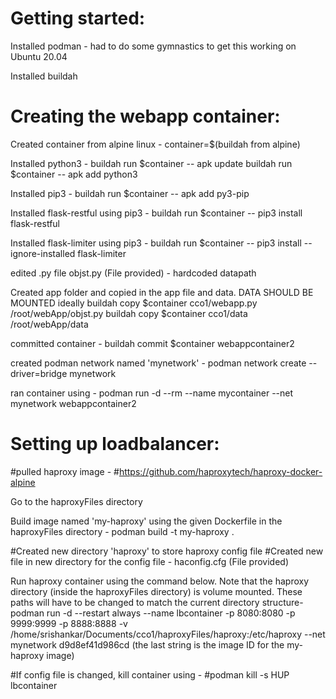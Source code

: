 Getting started:
================

Installed podman - 
had to do some gymnastics to get this working on Ubuntu 20.04

Installed buildah

Creating the webapp container:
==============================

Created container from alpine linux - container=$(buildah from alpine)

Installed python3 - 
buildah run $container -- apk update
buildah run $container -- apk add python3

Installed pip3 - 
buildah run $container -- apk add py3-pip

Installed flask-restful using pip3 -
buildah run $container -- pip3 install flask-restful

Installed flask-limiter using pip3 - 
buildah run $container -- pip3 install --ignore-installed flask-limiter

edited .py file objst.py (File provided) - hardcoded datapath

Created app folder and copied in the app file and data. DATA SHOULD BE MOUNTED ideally
buildah copy $container cco1/webapp.py /root/webApp/objst.py
buildah copy $container cco1/data /root/webApp/data

committed container - 
buildah commit $container webappcontainer2

created podman network named 'mynetwork' - 
podman network create --driver=bridge mynetwork

ran container using - 
podman run -d --rm --name mycontainer --net mynetwork webappcontainer2



Setting up loadbalancer:
========================

#pulled haproxy image - 
#https://github.com/haproxytech/haproxy-docker-alpine

Go to the haproxyFiles directory

Build image named 'my-haproxy' using the given Dockerfile in the haproxyFiles directory - 
podman build -t my-haproxy .

#Created new directory 'haproxy' to store haproxy config file
#Created new file in new directory for the config file - haconfig.cfg (File provided)

Run haproxy container using the command below. Note that the haproxy directory (inside the haproxyFiles directory) is volume mounted. These paths will have to be changed to match the current directory structure- 
podman run -d --restart always --name lbcontainer -p 8080:8080 -p 9999:9999 -p 8888:8888 -v /home/srishankar/Documents/cco1/haproxyFiles/haproxy:/etc/haproxy --net mynetwork d9d8ef41d986cd
(the last string is the image ID for the my-haproxy image)

#If config file is changed, kill container using - 
#podman kill -s HUP lbcontainer
